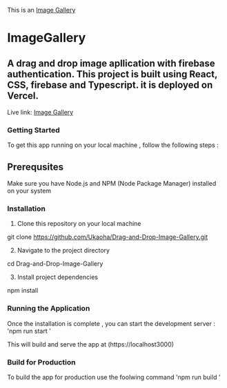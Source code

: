 This is an [Image Gallery ](https://drag-and-drop-image-gallery-eight.vercel.app/) 

# ImageGallery

##  A drag and drop image apllication with firebase authentication.  This project is built using React,  CSS, firebase  and Typescript. it is deployed on Vercel.

Live link:  [Image Gallery ](https://drag-and-drop-image-gallery-eight.vercel.app/) 


### Getting Started 

To get this app running on your local machine , follow the following steps : 



## Prerequsites
Make sure you have Node.js and  NPM (Node Package Manager) installed on your system 


### Installation 
1. Clone this repository on your local machine 

git clone https://github.com/Ukaoha/Drag-and-Drop-Image-Gallery.git

2. Navigate to the project directory 

cd Drag-and-Drop-Image-Gallery

3. Install project dependencies 

npm install 


### Running the Application 

Once the installation is complete , you can start the development server : 'npm run start '


This will build and serve the app at (https://localhost3000)


### Build for Production 

To build the app for production use the foolwing command 'npm run build '

